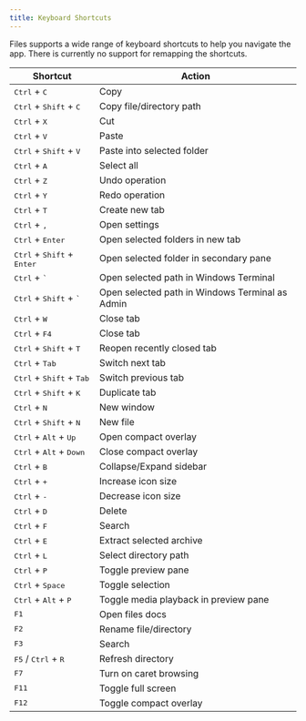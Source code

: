 ```yaml
---
title: Keyboard Shortcuts
---
```


Files supports a wide range of keyboard shortcuts to help you navigate the app. There is currently no support for remapping the shortcuts.

| Shortcut                                               | Action                                           |
| ------------------------------------------------------ | ------------------------------------------------ |
| <kbd>Ctrl</kbd> + <kbd>C</kbd>                         | Copy                                             |
| <kbd>Ctrl</kbd> + <kbd>Shift</kbd> + <kbd>C</kbd>      | Copy file/directory path                         |
| <kbd>Ctrl</kbd> + <kbd>X</kbd>                         | Cut                                              |
| <kbd>Ctrl</kbd> + <kbd>V</kbd>                         | Paste                                            |
| <kbd>Ctrl</kbd> + <kbd>Shift</kbd> + <kbd>V</kbd>      | Paste into selected folder                       |
| <kbd>Ctrl</kbd> + <kbd>A</kbd>                         | Select all                                       |
| <kbd>Ctrl</kbd> + <kbd>Z</kbd>                         | Undo operation                                   |
| <kbd>Ctrl</kbd> + <kbd>Y</kbd>                         | Redo operation                                   |
| <kbd>Ctrl</kbd> + <kbd>T</kbd>                         | Create new tab                                   |
| <kbd>Ctrl</kbd> + <kbd>,</kbd>                         | Open settings                                    |
| <kbd>Ctrl</kbd> + <kbd>Enter</kbd>                     | Open selected folders in new tab                 |
| <kbd>Ctrl</kbd> + <kbd>Shift</kbd> + <kbd>Enter</kbd>  | Open selected folder in secondary pane           |
| <kbd>Ctrl</kbd> + <kbd>`<kbd>                          | Open selected path in Windows Terminal           |
| <kbd>Ctrl</kbd> + <kbd>Shift</kbd> + <kbd>`<kbd>       | Open selected path in Windows Terminal as Admin  |
| <kbd>Ctrl</kbd> + <kbd>W</kbd>                         | Close tab                                        |
| <kbd>Ctrl</kbd> + <kbd>F4</kbd>                        | Close tab                                        |
| <kbd>Ctrl</kbd> + <kbd>Shift</kbd> + <kbd>T</kbd>      | Reopen recently closed tab                       |
| <kbd>Ctrl</kbd> + <kbd>Tab</kbd>                       | Switch next tab                                  |
| <kbd>Ctrl</kbd> + <kbd>Shift</kbd> + <kbd>Tab</kbd>    | Switch previous tab                              |
| <kbd>Ctrl</kbd> + <kbd>Shift</kbd> + <kbd>K</kbd>      | Duplicate tab                                    |
| <kbd>Ctrl</kbd> + <kbd>N</kbd>                         | New window                                       |
| <kbd>Ctrl</kbd> + <kbd>Shift</kbd> + <kbd>N</kbd>      | New file                                         |
| <kbd>Ctrl</kbd> + <kbd>Alt</kbd> + <kbd>Up</kbd>       | Open compact overlay                             |
| <kbd>Ctrl</kbd> + <kbd>Alt</kbd> + <kbd>Down</kbd>     | Close compact overlay                            |
| <kbd>Ctrl</kbd> + <kbd>B</kbd>                         | Collapse/Expand sidebar                          |
| <kbd>Ctrl</kbd> + <kbd>+</kbd>                         | Increase icon size                               |
| <kbd>Ctrl</kbd> + <kbd>-</kbd>                         | Decrease icon size                               |
| <kbd>Ctrl</kbd> + <kbd>D</kbd>                         | Delete                                           |
| <kbd>Ctrl</kbd> + <kbd>F</kbd>                         | Search                                           |
| <kbd>Ctrl</kbd> + <kbd>E</kbd>                         | Extract selected archive                         |
| <kbd>Ctrl</kbd> + <kbd>L</kbd>                         | Select directory path                            |
| <kbd>Ctrl</kbd> + <kbd>P</kbd>                         | Toggle preview pane                              |
| <kbd>Ctrl</kbd> + <kbd>Space</kbd>                     | Toggle selection                                 |
| <kbd>Ctrl</kbd> + <kbd>Alt</kbd> + <kbd>P</kbd>        | Toggle media playback in preview pane            |
| <kbd>F1</kbd>                                          | Open files docs                                  |
| <kbd>F2</kbd>                                          | Rename file/directory                            |
| <kbd>F3</kbd>                                          | Search                                           |
| <kbd>F5</kbd> / <kbd>Ctrl</kbd> + <kbd>R</kbd>         | Refresh directory                                |
| <kbd>F7</kbd>                                          | Turn on caret browsing                           |
| <kbd>F11</kbd>                                         | Toggle full screen                               |
| <kbd>F12</kbd>                                         | Toggle compact overlay                           |
